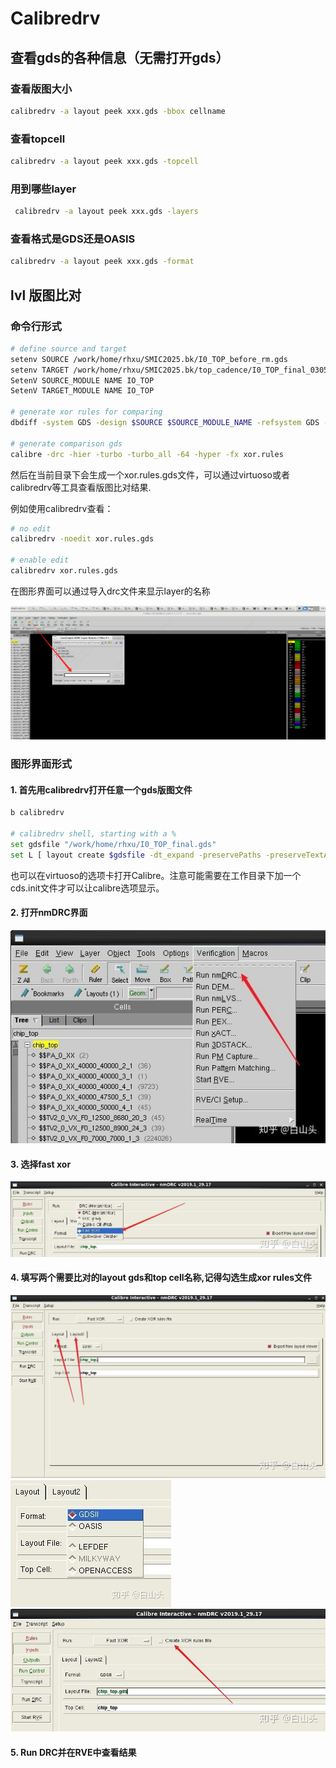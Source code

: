 # Calibredrv

## 查看gds的各种信息（无需打开gds）

### 查看版图大小

```bash
calibredrv -a layout peek xxx.gds -bbox cellname
```

### 查看topcell

```bash
calibredrv -a layout peek xxx.gds -topcell
```

### 用到哪些layer

```bash
 calibredrv -a layout peek xxx.gds -layers
```

### 查看格式是GDS还是OASIS

```bash
calibredrv -a layout peek xxx.gds -format
```

## lvl 版图比对

### 命令行形式

```bash
# define source and target
setenv SOURCE /work/home/rhxu/SMIC2025.bk/I0_TOP_before_rm.gds
setenv TARGET /work/home/rhxu/SMIC2025.bk/top_cadence/I0_TOP_final_0305.gds
SetenV SOURCE_MODULE NAME IO_TOP
SetenV TARGET_MODULE NAME IO_TOP

# generate xor rules for comparing
dbdiff -system GDS -design $SOURCE $SOURCE_MODULE_NAME -refsystem GDS -refdesiGn $TARGET $TARGET_MODULE_NAME -write_xor_rules xor.rules -turbo

# generate comparison gds
calibre -drc -hier -turbo -turbo_all -64 -hyper -fx xor.rules
```

然后在当前目录下会生成一个xor.rules.gds文件，可以通过virtuoso或者calibredrv等工具查看版图比对结果.

例如使用calibredrv查看：

```bash
# no edit
calibredrv -noedit xor.rules.gds

# enable edit
calibredrv xor.rules.gds
```

在图形界面可以通过导入drc文件来显示layer的名称

![drc](images/9fec4a11c667145ee0566f3f4c0d914.png)

### 图形界面形式

#### 1. 首先用calibredrv打开任意一个gds版图文件

```bash
b calibredrv

# calibredrv shell, starting with a %
set gdsfile "/work/home/rhxu/I0_TOP_final.gds"
set L [ layout create $gdsfile -dt_expand -preservePaths -preserveTextAttributes -preserveProperties]
```

也可以在virtuoso的选项卡打开Calibre。注意可能需要在工作目录下加一个cds.init文件才可以让calibre选项显示。

#### 2. 打开nmDRC界面

![drc](images/image-10.png)

#### 3. 选择fast xor

![xor](images/image-11.png)

#### 4. 填写两个需要比对的layout gds和top cell名称,记得勾选生成xor rules文件

![gds](images/image-12.png)
![top](images/image-13.png)
![xorrules](images/image-14.png)

#### 5. Run DRC并在RVE中查看结果

